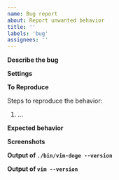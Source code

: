 ```yaml
---
name: Bug report
about: Report unwanted behavior
title: ''
labels: 'bug'
assignees: ''
---
```


<!--
READ THIS BEFORE YOU CONTINUE: please fill in the information below and make
sure to test your bug by using the minimal vimrc provided below. If you can't
reproduce the bug with a minimal vimrc then your issue is mostly not related to
this plugin, therefore this issue might be closed immediately.

1. Create file `vim-doge.vimrc` with:
```vim
set nocompatible
set runtimepath^=/path/to/vim-doge
filetype plugin indent on
syntax on
set hidden
```
2. Start (neo)vim with command: `vim -u vim-doge.vimrc`
3. Test whether you can still run into the problem.
-->

**Describe the bug**

<!--
A clear and concise description of what the bug is. Provide the scenarios if
you're reporting an issue for a certain expression that doesn't (properly)
generate documentation.
-->

**Settings**

<!--
If applicable, describe your custom DoGe settings like so:

```vim
let g:doge_mapping = '<Leader>f'
```
-->

**To Reproduce**

Steps to reproduce the behavior:

1. ...

**Expected behavior**

<!--
A clear and concise description of what you expected to happen.
-->

**Screenshots**

<!--
If applicable, add screenshots to help explain your problem.
-->

**Output of `./bin/vim-doge --version`**

<!--
HOW TO FIND VERSION
1. cd into vim-doge directory
2. run `./bin/vim-doge --version`
-->

**Output of `vim --version`**

<!--
Run `vim --version` on the command-line and paste the output here.
-->
